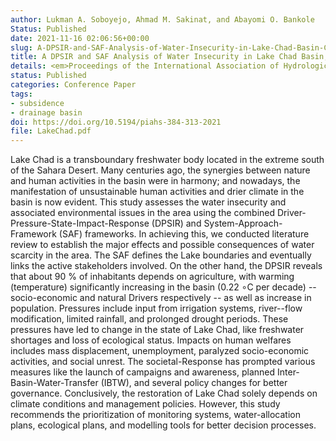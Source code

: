 ```yaml
---
author: Lukman A. Soboyejo, Ahmad M. Sakinat, and Abayomi O. Bankole
Status: Published
date: 2021-11-16 02:06:56+00:00
slug: A-DPSIR-and-SAF-Analysis-of-Water-Insecurity-in-Lake-Chad-Basin-CentralAfrica
title: A DPSIR and SAF Analysis of Water Insecurity in Lake Chad Basin, Central Africa
details: <em>Proceedings of the International Association of Hydrological Sciences</em> <b>384</b>, 313-318
status: Published
categories: Conference Paper
tags:
- subsidence
- drainage basin
doi: https://doi.org/10.5194/piahs-384-313-2021
file: LakeChad.pdf
---
```


Lake Chad is a transboundary freshwater body located in the extreme south of the Sahara Desert. Many centuries ago, the synergies between nature and human activities in the basin were in harmony; and nowadays, the manifestation of unsustainable human activities and drier climate in the basin is now evident. This study assesses the water insecurity and associated environmental issues in the area using the combined Driver-Pressure-State-Impact-Response (DPSIR) and System-Approach-Framework (SAF) frameworks. In achieving this, we conducted literature review to establish the major effects and possible consequences of water scarcity in the area. The SAF defines the Lake boundaries and eventually links the active stakeholders involved. On the other hand, the DPSIR reveals that about 90 % of inhabitants depends on agriculture, with warming (temperature) significantly increasing in the basin (0.22 ∘C per decade) -- socio-economic and natural Drivers respectively -- as well as increase in population. Pressures include input from irrigation systems, river--flow modification, limited rainfall, and prolonged drought periods. These pressures have led to change in the state of Lake Chad, like freshwater shortages and loss of ecological status. Impacts on human welfares includes mass displacement, unemployment, paralyzed socio-economic activities, and social unrest. The societal-Response has prompted various measures like the launch of campaigns and awareness, planned Inter-Basin-Water-Transfer (IBTW), and several policy changes for better governance. Conclusively, the restoration of Lake Chad solely depends on climate conditions and management policies. However, this study recommends the prioritization of monitoring systems, water-allocation plans, ecological plans, and modelling tools for better decision processes.
